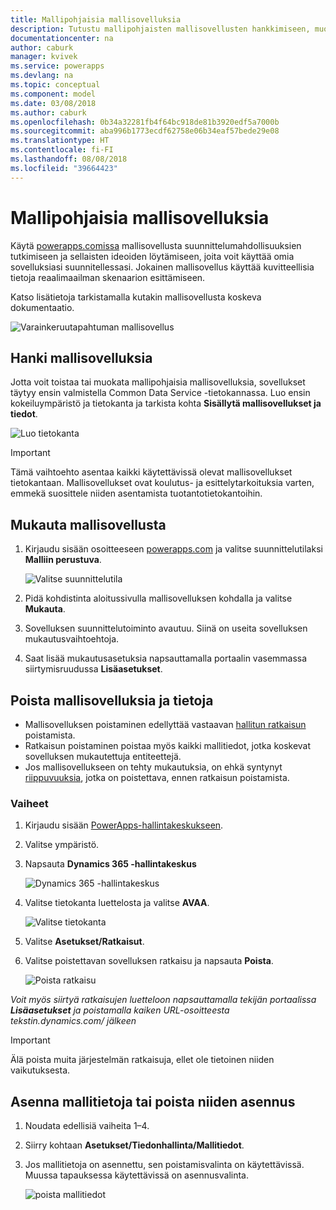 ```yaml
---
title: Mallipohjaisia mallisovelluksia
description: Tutustu mallipohjaisten mallisovellusten hankkimiseen, muokkaamiseen ja poistamiseen.
documentationcenter: na
author: caburk
manager: kvivek
ms.service: powerapps
ms.devlang: na
ms.topic: conceptual
ms.component: model
ms.date: 03/08/2018
ms.author: caburk
ms.openlocfilehash: 0b34a32281fb4f64bc918de81b3920edf5a7000b
ms.sourcegitcommit: aba996b1773ecdf62758e06b34eaf57bede29e08
ms.translationtype: HT
ms.contentlocale: fi-FI
ms.lasthandoff: 08/08/2018
ms.locfileid: "39664423"
---
```

# <a name="model-driven-sample-apps"></a>Mallipohjaisia mallisovelluksia

Käytä [powerapps.comissa](https://powerapps.com) mallisovellusta suunnittelumahdollisuuksien tutkimiseen ja sellaisten ideoiden löytämiseen, joita voit käyttää omia sovelluksiasi suunnitellessasi. Jokainen mallisovellus käyttää kuvitteellisia tietoja reaalimaailman skenaarion esittämiseen. 

Katso lisätietoja tarkistamalla kutakin mallisovellusta koskeva dokumentaatio. 

![Varainkeruutapahtuman mallisovellus](media/overview-model-driven-samples/fundraiser-app1.png)


## <a name="get-sample-apps"></a>Hanki mallisovelluksia

Jotta voit toistaa tai muokata mallipohjaisia mallisovelluksia, sovellukset täytyy ensin valmistella Common Data Service -tietokannassa. Luo ensin kokeiluympäristö ja tietokanta ja tarkista kohta **Sisällytä mallisovellukset ja tiedot**.

![Luo tietokanta](media/overview-model-driven-samples/create-database1.png)


> [!IMPORTANT]
> Tämä vaihtoehto asentaa kaikki käytettävissä olevat mallisovellukset tietokantaan. Mallisovellukset ovat koulutus- ja esittelytarkoituksia varten, emmekä suosittele niiden asentamista tuotantotietokantoihin. 

## <a name="customize-a-sample-app"></a>Mukauta mallisovellusta

1. Kirjaudu sisään osoitteeseen [powerapps.com](https://powerapps.com) ja valitse suunnittelutilaksi **Malliin perustuva**. 

    ![Valitse suunnittelutila](media/overview-model-driven-samples/choose-design-mode.png)

2. Pidä kohdistinta aloitussivulla mallisovelluksen kohdalla ja valitse **Mukauta**.
3. Sovelluksen suunnittelutoiminto avautuu. Siinä on useita sovelluksen mukautusvaihtoehtoja. 
4. Saat lisää mukautusasetuksia napsauttamalla portaalin vasemmassa siirtymisruudussa **Lisäasetukset**.

## <a name="remove-sample-apps-and-data"></a>Poista mallisovelluksia ja tietoja 
- Mallisovelluksen poistaminen edellyttää vastaavan [hallitun ratkaisun](https://docs.microsoft.com/dynamics365/customer-engagement/developer/uninstall-delete-solution) poistamista. 
- Ratkaisun poistaminen poistaa myös kaikki mallitiedot, jotka koskevat sovelluksen mukautettuja entiteettejä.
- Jos mallisovellukseen on tehty mukautuksia, on ehkä syntynyt [riippuvuuksia](https://docs.microsoft.com/dynamics365/customer-engagement/developer/dependency-tracking-solution-components), jotka on poistettava, ennen ratkaisun poistamista.

### <a name="steps"></a>Vaiheet
1. Kirjaudu sisään [PowerApps-hallintakeskukseen](https://admin.powerapps.com).

2. Valitse ympäristö.

3. Napsauta **Dynamics 365 -hallintakeskus** 

    ![Dynamics 365 -hallintakeskus](media/overview-model-driven-samples/admin-center.png)

4. Valitse tietokanta luettelosta ja valitse **AVAA**.

    ![Valitse tietokanta](media/overview-model-driven-samples/select-database.png)

5. Valitse **Asetukset/Ratkaisut**.

6. Valitse poistettavan sovelluksen ratkaisu ja napsauta **Poista**.

    ![Poista ratkaisu](media/overview-model-driven-samples/delete-solution.png)

*Voit myös siirtyä ratkaisujen luetteloon napsauttamalla tekijän portaalissa **Lisäasetukset** ja poistamalla kaiken URL-osoitteesta tekstin.dynamics.com/ jälkeen*

> [!IMPORTANT]
> Älä poista muita järjestelmän ratkaisuja, ellet ole tietoinen niiden vaikutuksesta.

## <a name="install-or-uninstall-sample-data"></a>Asenna mallitietoja tai poista niiden asennus
1. Noudata edellisiä vaiheita 1–4.
2. Siirry kohtaan **Asetukset/Tiedonhallinta/Mallitiedot**.
3. Jos mallitietoja on asennettu, sen poistamisvalinta on käytettävissä. Muussa tapauksessa käytettävissä on asennusvalinta. 

    ![poista mallitiedot](media/overview-model-driven-samples/remove-sample-data.png)




